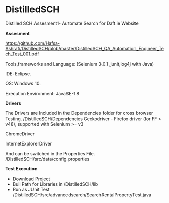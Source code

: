# DistilledSCH
Distilled SCH Assesment1- Automate Search for Daft.ie Website

**Assesment**

https://github.com/Hafsa-Ashrafi/DistilledSCH/blob/master/DistilledSCH_QA_Automation_Engineer_Tech_Test_001.pdf

Tools,frameworks and Language: (Selenium 3.0.1 ,junit,log4j with Java)

IDE: Eclipse.

OS: Windows 10.

Execution Environment: JavaSE-1.8

**Drivers**

The Drivers are Included in the Dependencies folder for cross browser Testing. /DistilledSCH/Dependencies
Geckodriver - Firefox driver (for FF > v48), supported with Selenium >= v3

ChromeDriver

InternetExplorerDriver

And can be switched in the Properties File.
/DistilledSCH/src/data/config.properties

**Test Execution**

- Download Project 
- Buil Path for Libraries in /DistilledSCH/lib
- Run as JUnit Test
  /DistilledSCH/src/advancedsearch/SearchRentalPropertyTest.java

